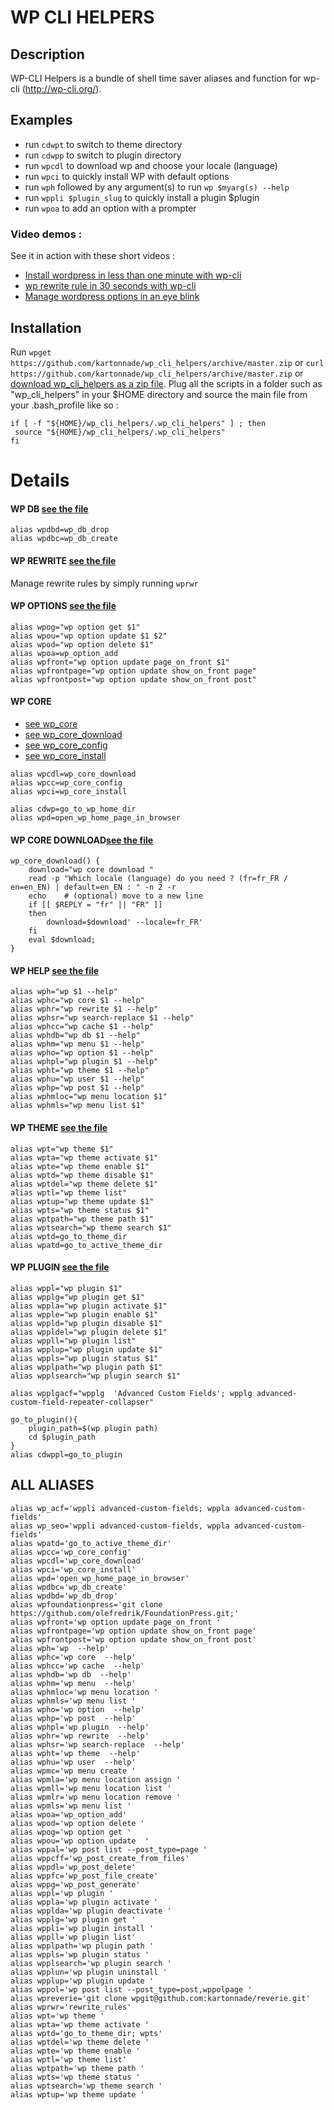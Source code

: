 WP CLI HELPERS
==============

## Description
WP-CLI Helpers is a bundle of shell time saver aliases and function for wp-cli (http://wp-cli.org/).

## Examples

- run `cdwpt` to switch to theme directory
- run `cdwpp` to switch to plugin directory
- run `wpcdl` to download wp and choose your locale (language)
- run `wpci` to quickly install WP with default options
- run `wph` followed by any argument(s) to run `wp $myarg(s) --help`
- run `wppli $plugin_slug` to quickly install a plugin $plugin
- run `wpoa` to add an option with a prompter
 
### Video demos :
See it in action with these short videos :
- [Install wordpress in less than one minute with wp-cli ](https://www.youtube.com/watch?v=UH7gPxQm_1s&index=3&list=PLNKPjf-nKdiaon_IV3r6EI71IdcQ8_nZC
)
- [wp rewrite rule in 30 seconds with wp-cli ](http://www.youtube.com/watch?v=XhbRkyMww5U&feature=share&list=PLNKPjf-nKdiaon_IV3r6EI71IdcQ8_nZC&index=2)
- [Manage wordpress options in an eye blink](http://youtu.be/dECMEPvTT-c)



## Installation
Run `wpget https://github.com/kartonnade/wp_cli_helpers/archive/master.zip` or `curl https://github.com/kartonnade/wp_cli_helpers/archive/master.zip` or [download wp_cli_helpers as a zip file](https://github.com/kartonnade/wp_cli_helpers/archive/master.zip).
Plug all the scripts in a folder such as "wp_cli_helpers" in your $HOME directory and source the main file from your .bash_profile like so :

````
if [ -f "${HOME}/wp_cli_helpers/.wp_cli_helpers" ] ; then
 source "${HOME}/wp_cli_helpers/.wp_cli_helpers"
fi
````

# Details

#### WP DB [see the file](https://github.com/kartonnade/wp_cli_helpers/blob/master/wp_db)

````
alias wpdbd=wp_db_drop
alias wpdbc=wp_db_create
````

#### WP REWRITE [see the file](https://github.com/kartonnade/wp_cli_helpers/blob/master/wp_rewrite)
Manage rewrite rules by simply running `wprwr`


#### WP OPTIONS [see the file](https://github.com/kartonnade/wp_cli_helpers/blob/master/wp_options)
````
alias wpog="wp option get $1"
alias wpou="wp option update $1 $2"
alias wpod="wp option delete $1"
alias wpoa=wp_option_add
alias wpfront="wp option update page_on_front $1"
alias wpfrontpage="wp option update show_on_front page"
alias wpfrontpost="wp option update show_on_front post"
````


#### WP CORE 
- [see wp_core](https://github.com/kartonnade/wp_cli_helpers/blob/master/wp_core)
- [see wp_core_download](https://github.com/kartonnade/wp_cli_helpers/blob/master/wp_core)
- [see wp_core_config](https://github.com/kartonnade/wp_cli_helpers/blob/master/wp_core)
- [see wp_core_install](https://github.com/kartonnade/wp_cli_helpers/blob/master/wp_core)
````
alias wpcdl=wp_core_download
alias wpcc=wp_core_config
alias wpci=wp_core_install

alias cdwp=go_to_wp_home_dir
alias wpd=open_wp_home_page_in_browser
````

#### WP CORE  DOWNLOAD[see the file](https://github.com/kartonnade/wp_cli_helpers/blob/master/wp_core_download)

````
wp_core_download() {
	download="wp core download "
	read -p "Which locale (language) do you need ? (fr=fr_FR / en=en_EN) | default=en_EN : " -n 2 -r
	echo    # (optional) move to a new line
	if [[ $REPLY = "fr" || "FR" ]]
	then
	    download=$download' --locale=fr_FR'
	fi
	eval $download;
}
````

#### WP HELP [see the file](https://github.com/kartonnade/wp_cli_helpers/blob/master/wp_help)

````
alias wph="wp $1 --help"
alias wphc="wp core $1 --help"
alias wphr="wp rewrite $1 --help"
alias wphsr="wp search-replace $1 --help"
alias wphcc="wp cache $1 --help"
alias wphdb="wp db $1 --help"
alias wphm="wp menu $1 --help"
alias wpho="wp option $1 --help"
alias wphpl="wp plugin $1 --help"
alias wpht="wp theme $1 --help"
alias wphu="wp user $1 --help"
alias wphp="wp post $1 --help"
alias wphmloc="wp menu location $1"
alias wphmls="wp menu list $1"
````
#### WP THEME [see the file](https://github.com/kartonnade/wp_cli_helpers/blob/master/wp_theme)

````
alias wpt="wp theme $1"
alias wpta="wp theme activate $1"
alias wpte="wp theme enable $1"
alias wptd="wp theme disable $1"
alias wptdel="wp theme delete $1"
alias wptl="wp theme list"
alias wptup="wp theme update $1"
alias wpts="wp theme status $1"
alias wptpath="wp theme path $1"
alias wptsearch="wp theme search $1"
alias wptd=go_to_theme_dir
alias wpatd=go_to_active_theme_dir
````

#### WP PLUGIN [see the file](https://github.com/kartonnade/wp_cli_helpers/blob/master/wp_plugin)

````
alias wppl="wp plugin $1"
alias wpplg="wp plugin get $1"
alias wppla="wp plugin activate $1"
alias wpple="wp plugin enable $1"
alias wppld="wp plugin disable $1"
alias wppldel="wp plugin delete $1"
alias wppll="wp plugin list"
alias wpplup="wp plugin update $1"
alias wppls="wp plugin status $1"
alias wpplpath="wp plugin path $1"
alias wpplsearch="wp plugin search $1"

alias wpplgacf="wpplg  'Advanced Custom Fields'; wpplg advanced-custom-field-repeater-collapser"

go_to_plugin(){
	plugin_path=$(wp plugin path)
	cd $plugin_path
}
alias cdwppl=go_to_plugin
````


## ALL ALIASES
````
alias wp_acf='wppli advanced-custom-fields; wppla advanced-custom-fields'
alias wp_seo='wppli advanced-custom-fields, wppla advanced-custom-fields'
alias wpatd='go_to_active_theme_dir'
alias wpcc='wp_core_config'
alias wpcdl='wp_core_download'
alias wpci='wp_core_install'
alias wpd='open_wp_home_page_in_browser'
alias wpdbc='wp_db_create'
alias wpdbd='wp_db_drop'
alias wpfoundationpress='git clone https://github.com/olefredrik/FoundationPress.git;'
alias wpfront='wp option update page_on_front '
alias wpfrontpage='wp option update show_on_front page'
alias wpfrontpost='wp option update show_on_front post'
alias wph='wp  --help'
alias wphc='wp core  --help'
alias wphcc='wp cache  --help'
alias wphdb='wp db  --help'
alias wphm='wp menu  --help'
alias wphmloc='wp menu location '
alias wphmls='wp menu list '
alias wpho='wp option  --help'
alias wphp='wp post  --help'
alias wphpl='wp plugin  --help'
alias wphr='wp rewrite  --help'
alias wphsr='wp search-replace  --help'
alias wpht='wp theme  --help'
alias wphu='wp user  --help'
alias wpmc='wp menu create '
alias wpmla='wp menu location assign '
alias wpmll='wp menu location list '
alias wpmlr='wp menu location remove '
alias wpmls='wp menu list '
alias wpoa='wp_option_add'
alias wpod='wp option delete '
alias wpog='wp option get '
alias wpou='wp option update  '
alias wppal='wp post list --post_type=page '
alias wppcff='wp_post_create_from_files'
alias wppdl='wp_post_delete'
alias wppfc='wp_post_file_create'
alias wppg='wp_post_generate'
alias wppl='wp plugin '
alias wppla='wp plugin activate '
alias wpplda='wp plugin deactivate '
alias wpplg='wp plugin get '
alias wppli='wp plugin install '
alias wppll='wp plugin list'
alias wpplpath='wp plugin path '
alias wppls='wp plugin status '
alias wpplsearch='wp plugin search '
alias wpplun='wp plugin uninstall '
alias wpplup='wp plugin update '
alias wppol='wp post list --post_type=post,wppolpage '
alias wpreverie='git clone wpgit@github.com:kartonnade/reverie.git'
alias wprwr='rewrite_rules'
alias wpt='wp theme '
alias wpta='wp theme activate '
alias wptd='go_to_theme_dir; wpts'
alias wptdel='wp theme delete '
alias wpte='wp theme enable '
alias wptl='wp theme list'
alias wptpath='wp theme path '
alias wpts='wp theme status '
alias wptsearch='wp theme search '
alias wptup='wp theme update '

````
````
````
````
````
````
````
